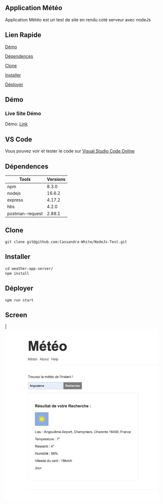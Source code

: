 ## Application Météo

Application Météo est un test de site en rendu coté serveur avec nodeJs

##  Lien Rapide

[Démo](#démo)

[Dépendences](#dépendences)

[Clone](#clone)

[Installer](#installer)

[Déployer](#déployer)


## Démo

### Live Site Démo

Démo: [Link](https://weather-app-exemple.herokuapp.com)


 ## VS Code 
 
 Vous pouvez voir et tester le code sur [Visual Studio Code Online](https://github.dev/Cassandra-White/NodeJs-Test)

## Dépendences

    
| Tools                      | Versions |
| -------------------------  | -------- |
| npm                        | 8.3.0    |
| nodejs                     | 16.6.2   |
| express                    | 4.17.2   |
| hbs                        | 4.2.0    |
| postman-request            | 2.88.1   |


## Clone

```
git clone git@github.com:Cassandra-White/NodeJs-Test.git
```

## Installer

```
cd weather-app-server/
npm install
```

## Déployer

```
npm run start
```

## Screen

| ![Météo](https://github.com/Cassandra-White/NodeJs-Test/blob/main/weather-app-server/screenMe%CC%81te%CC%81oApp.png) 
 

